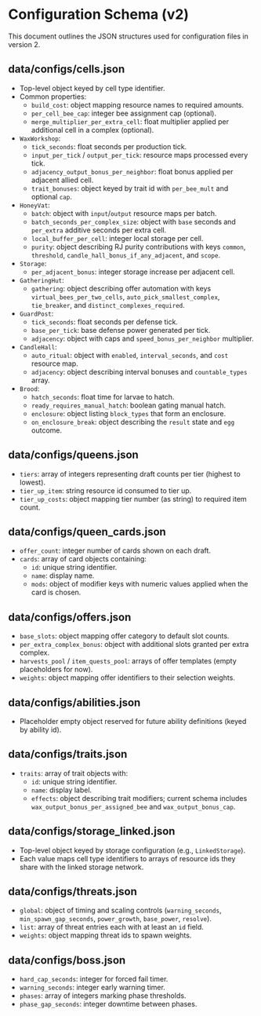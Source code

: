 # Configuration Schema (v2)

This document outlines the JSON structures used for configuration files in version 2.

## data/configs/cells.json

- Top-level object keyed by cell type identifier.
- Common properties:
  - `build_cost`: object mapping resource names to required amounts.
  - `per_cell_bee_cap`: integer bee assignment cap (optional).
  - `merge_multiplier_per_extra_cell`: float multiplier applied per additional cell in a complex (optional).
- `WaxWorkshop`:
  - `tick_seconds`: float seconds per production tick.
  - `input_per_tick` / `output_per_tick`: resource maps processed every tick.
  - `adjacency_output_bonus_per_neighbor`: float bonus applied per adjacent allied cell.
  - `trait_bonuses`: object keyed by trait id with `per_bee_mult` and optional `cap`.
- `HoneyVat`:
  - `batch`: object with `input`/`output` resource maps per batch.
  - `batch_seconds_per_complex_size`: object with `base` seconds and `per_extra` additive seconds per extra cell.
  - `local_buffer_per_cell`: integer local storage per cell.
  - `purity`: object describing RJ purity contributions with keys `common`, `threshold`, `candle_hall_bonus_if_any_adjacent`, and `scope`.
- `Storage`:
  - `per_adjacent_bonus`: integer storage increase per adjacent cell.
- `GatheringHut`:
  - `gathering`: object describing offer automation with keys `virtual_bees_per_two_cells`, `auto_pick_smallest_complex`, `tie_breaker`, and `distinct_complexes_required`.
- `GuardPost`:
  - `tick_seconds`: float seconds per defense tick.
  - `base_per_tick`: base defense power generated per tick.
  - `adjacency`: object with caps and `speed_bonus_per_neighbor` multiplier.
- `CandleHall`:
  - `auto_ritual`: object with `enabled`, `interval_seconds`, and `cost` resource map.
  - `adjacency`: object describing interval bonuses and `countable_types` array.
- `Brood`:
  - `hatch_seconds`: float time for larvae to hatch.
  - `ready_requires_manual_hatch`: boolean gating manual hatch.
  - `enclosure`: object listing `block_types` that form an enclosure.
  - `on_enclosure_break`: object describing the `result` state and `egg` outcome.

## data/configs/queens.json
- `tiers`: array of integers representing draft counts per tier (highest to lowest).
- `tier_up_item`: string resource id consumed to tier up.
- `tier_up_costs`: object mapping tier number (as string) to required item count.

## data/configs/queen_cards.json
- `offer_count`: integer number of cards shown on each draft.
- `cards`: array of card objects containing:
  - `id`: unique string identifier.
  - `name`: display name.
  - `mods`: object of modifier keys with numeric values applied when the card is chosen.

## data/configs/offers.json
- `base_slots`: object mapping offer category to default slot counts.
- `per_extra_complex_bonus`: object with additional slots granted per extra complex.
- `harvests_pool` / `item_quests_pool`: arrays of offer templates (empty placeholders for now).
- `weights`: object mapping offer identifiers to their selection weights.

## data/configs/abilities.json
- Placeholder empty object reserved for future ability definitions (keyed by ability id).

## data/configs/traits.json
- `traits`: array of trait objects with:
  - `id`: unique string identifier.
  - `name`: display label.
  - `effects`: object describing trait modifiers; current schema includes `wax_output_bonus_per_assigned_bee` and `wax_output_bonus_cap`.

## data/configs/storage_linked.json
- Top-level object keyed by storage configuration (e.g., `LinkedStorage`).
- Each value maps cell type identifiers to arrays of resource ids they share with the linked storage network.

## data/configs/threats.json
- `global`: object of timing and scaling controls (`warning_seconds`, `min_spawn_gap_seconds`, `power_growth`, `base_power`, `resolve`).
- `list`: array of threat entries each with at least an `id` field.
- `weights`: object mapping threat ids to spawn weights.

## data/configs/boss.json
- `hard_cap_seconds`: integer for forced fail timer.
- `warning_seconds`: integer early warning timer.
- `phases`: array of integers marking phase thresholds.
- `phase_gap_seconds`: integer downtime between phases.

